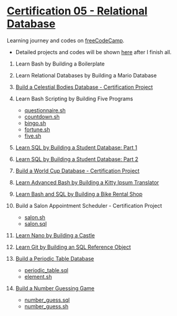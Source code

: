 # [Certification 05 - Relational Database](https://www.freecodecamp.org/certification/WHan7naHW/relational-database-v8)

Learning journey and codes on [freeCodeCamp](https://www.freecodecamp.org/learn/relational-database/).

* Detailed projects and codes will be shown [here](https://github.com/WHan7naHW/FreeCodeCamp/tree/main/Certificate05) after I finish all.

1. Learn Bash by Building a Boilerplate

2. Learn Relational Databases by Building a Mario Database

3. [Build a Celestial Bodies Database - Certification Project](CertificationProjects/universe.sql)

4. Learn Bash Scripting by Building Five Programs
   - [questionnaire.sh](questionnaire.sh)
   - [countdown.sh](countdown.sh)
   - [bingo.sh](bingo.sh)
   - [fortune.sh](fortune.sh)
   - [five.sh](five.sh)

5. [Learn SQL by Building a Student Database: Part 1](students.sql)

6. [Learn SQL by Building a Student Database: Part 2](student_info.sh)

7. [Build a World Cup Database - Certification Project](WorldCup)

8. [Learn Advanced Bash by Building a Kitty Ipsum Translator](https://github.com/freeCodeCamp/learn-advanced-bash-by-building-a-kitty-ipsum-translator)

9. [Learn Bash and SQL by Building a Bike Rental Shop](bike-shop.sh)

10. Build a Salon Appointment Scheduler - Certification Project
      - [salon.sh](CertificationProjects/salon.sh)
      - [salon.sql](CertificationProjects/salon.sql)

11. [Learn Nano by Building a Castle](https://github.com/freeCodeCamp/learn-nano-by-building-a-castle)

12. [Learn Git by Building an SQL Reference Object](https://github.com/freeCodeCamp/learn-git-by-building-an-sql-reference-object/tree/main)

13. [Build a Periodic Table Database](https://github.com/freeCodeCamp/learn-periodic-table-database)
      - [periodic_table.sql](CertificationProjects/periodic_table.sql)
      - [element.sh](CertificationProjects/element.sh)

14. [Build a Number Guessing Game](https://www.freecodecamp.org/learn/relational-database/build-a-number-guessing-game-project/build-a-number-guessing-game)
      - [number_guess.sql](C05/CertificationProjects/number_guess.sql)
      - [number_guess.sh](C05/CertificationProjects/number_guess.sh)
